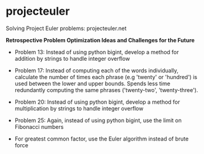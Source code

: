 projecteuler
============

Solving Project Euler problems: projecteuler.net

**Retrospective Problem Optimization Ideas and Challenges for the Future**

- Problem 13: Instead of using python bigint, develop a method for addition by strings to handle integer overflow

- Problem 17: Instead of computing each of the words individually, calculate the number of times each phrase (e.g 'twenty' or 'hundred') is used between the lower and upper bounds. Spends less time redundantly computing the same phrases ('twenty-two', 'twenty-three').

- Problem 20: Instead of using python bigint, develop a method for multiplication by strings to handle integer overflow

- Problem 25: Again, instead of using python bigint, use the limit on Fibonacci numbers

- For greatest common factor, use the Euler algorithm instead of brute force
